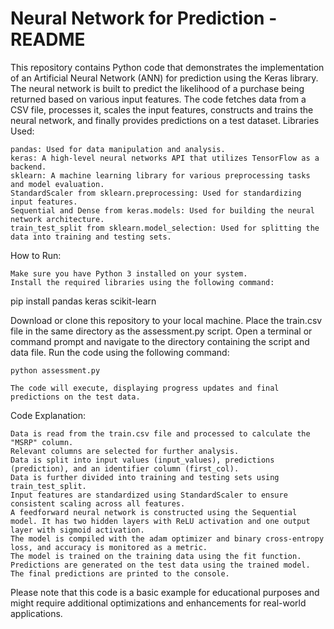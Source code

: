 # Neural Network for Prediction - README


This repository contains Python code that demonstrates the implementation of an Artificial Neural Network (ANN) for prediction using the Keras library. The neural network is built to predict the likelihood of a purchase being returned based on various input features. The code fetches data from a CSV file, processes it, scales the input features, constructs and trains the neural network, and finally provides predictions on a test dataset.
Libraries Used:

    pandas: Used for data manipulation and analysis.
    keras: A high-level neural networks API that utilizes TensorFlow as a backend.
    sklearn: A machine learning library for various preprocessing tasks and model evaluation.
    StandardScaler from sklearn.preprocessing: Used for standardizing input features.
    Sequential and Dense from keras.models: Used for building the neural network architecture.
    train_test_split from sklearn.model_selection: Used for splitting the data into training and testing sets.

How to Run:

    Make sure you have Python 3 installed on your system.
    Install the required libraries using the following command:

pip install pandas keras scikit-learn

Download or clone this repository to your local machine.
Place the train.csv file in the same directory as the assessment.py script.
Open a terminal or command prompt and navigate to the directory containing the script and data file.
Run the code using the following command:

    python assessment.py

    The code will execute, displaying progress updates and final predictions on the test data.

Code Explanation:

    Data is read from the train.csv file and processed to calculate the "MSRP" column.
    Relevant columns are selected for further analysis.
    Data is split into input values (input_values), predictions (prediction), and an identifier column (first_col).
    Data is further divided into training and testing sets using train_test_split.
    Input features are standardized using StandardScaler to ensure consistent scaling across all features.
    A feedforward neural network is constructed using the Sequential model. It has two hidden layers with ReLU activation and one output layer with sigmoid activation.
    The model is compiled with the adam optimizer and binary cross-entropy loss, and accuracy is monitored as a metric.
    The model is trained on the training data using the fit function.
    Predictions are generated on the test data using the trained model.
    The final predictions are printed to the console.

Please note that this code is a basic example for educational purposes and might require additional optimizations and enhancements for real-world applications.
